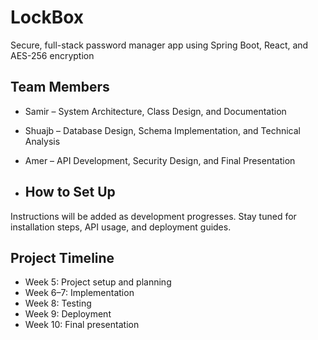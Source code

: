 # LockBox
Secure, full-stack password manager app using Spring Boot, React, and AES-256 encryption

## Team Members
- Samir – System Architecture, Class Design, and Documentation
- Shuajb – Database Design, Schema Implementation, and Technical Analysis
- Amer – API Development, Security Design, and Final Presentation

- ## How to Set Up
Instructions will be added as development progresses. Stay tuned for installation steps, API usage, and deployment guides.

## Project Timeline
- Week 5: Project setup and planning
- Week 6–7: Implementation
- Week 8: Testing
- Week 9: Deployment
- Week 10: Final presentation
